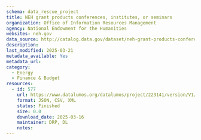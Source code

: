 ```yaml
---
schema: data_rescue_project 
title: NEH grant products conferences, institutes, or seminars
organization: Office of Information Resources Management
agency: National Endowment for the Humanities
websites: neh.gov
data_source: http://catalog.data.gov/dataset/neh-grant-products-conferences-institutes-or-seminars
description: 
last_modified: 2025-03-21
metadata_available: Yes
metadata_url: 
category:
  - Energy 
  - Finance & Budget 
resources:
  - id: 577
    url: https://www.datalumos.org/datalumos/project/223141/version/V1/view
    format: JSON, CSV, XML
    status: Finished
    size: 0.0
    download_date: 2025-03-16
    maintainer: DRP, DL
    notes: 
---
```

